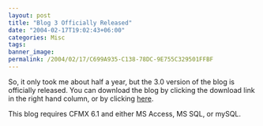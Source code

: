 ```yaml
---
layout: post
title: "Blog 3 Officially Released"
date: "2004-02-17T19:02:43+06:00"
categories: Misc 
tags: 
banner_image: 
permalink: /2004/02/17/C699A935-C138-78DC-9E755C329501FFBF
---
```


So, it only took me about half a year, but the 3.0 version of the blog is officially released. You can download the blog by clicking the download link in the right hand column, or by clicking <a href="http://www.camdenfamily.com/morpheus/blog/blog3.zip">here</a>.

This blog requires CFMX 6.1 and either MS Access, MS SQL, or mySQL.